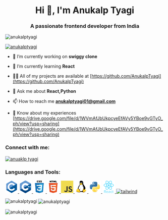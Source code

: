 <h1 align="center">Hi 👋, I'm Anukalp Tyagi</h1>
<h3 align="center">A passionate frontend developer from India</h3>

<p align="left"> <img src="https://komarev.com/ghpvc/?username=anukalptyagi&label=Profile%20views&color=0e75b6&style=flat" alt="anukalptyagi" /> </p>

<p align="left"> <a href="https://github.com/ryo-ma/github-profile-trophy"><img src="https://github-profile-trophy.vercel.app/?username=anukalptyagi" alt="anukalptyagi" /></a> </p>

- 🔭 I’m currently working on **swiggy clone**

- 🌱 I’m currently learning **React**

- 👨‍💻 All of my projects are available at [https://github.com/AnukalpTyagi](https://github.com/AnukalpTyagi)

- 💬 Ask me about **React,Python**

- 📫 How to reach me **anukalptyagi01@gmail.com**

- 📄 Know about my experiences [https://drive.google.com/file/d/1WVmAfJbUkpcyeEfAVy5YBoe9vGTyO_ph/view?usp=sharing](https://drive.google.com/file/d/1WVmAfJbUkpcyeEfAVy5YBoe9vGTyO_ph/view?usp=sharing)

<h3 align="left">Connect with me:</h3>
<p align="left">
<a href="https://www.linkedin.com/in/anukalp-tyagi-77a609277/" target="blank"><img align="center" src="https://raw.githubusercontent.com/rahuldkjain/github-profile-readme-generator/master/src/images/icons/Social/linked-in-alt.svg" alt="anuaklp tyagi" height="30" width="40" /></a>
</p>

<h3 align="left">Languages and Tools:</h3>
<p align="left"> <a href="https://www.cprogramming.com/" target="_blank" rel="noreferrer"> <img src="https://raw.githubusercontent.com/devicons/devicon/master/icons/c/c-original.svg" alt="c" width="40" height="40"/> </a> <a href="https://www.w3schools.com/cpp/" target="_blank" rel="noreferrer"> <img src="https://raw.githubusercontent.com/devicons/devicon/master/icons/cplusplus/cplusplus-original.svg" alt="cplusplus" width="40" height="40"/> </a> <a href="https://www.w3schools.com/css/" target="_blank" rel="noreferrer"> <img src="https://raw.githubusercontent.com/devicons/devicon/master/icons/css3/css3-original-wordmark.svg" alt="css3" width="40" height="40"/> </a> <a href="https://www.w3.org/html/" target="_blank" rel="noreferrer"> <img src="https://raw.githubusercontent.com/devicons/devicon/master/icons/html5/html5-original-wordmark.svg" alt="html5" width="40" height="40"/> </a> <a href="https://developer.mozilla.org/en-US/docs/Web/JavaScript" target="_blank" rel="noreferrer"> <img src="https://raw.githubusercontent.com/devicons/devicon/master/icons/javascript/javascript-original.svg" alt="javascript" width="40" height="40"/> </a> <a href="https://www.linux.org/" target="_blank" rel="noreferrer"> <img src="https://raw.githubusercontent.com/devicons/devicon/master/icons/linux/linux-original.svg" alt="linux" width="40" height="40"/> </a> <a href="https://www.python.org" target="_blank" rel="noreferrer"> <img src="https://raw.githubusercontent.com/devicons/devicon/master/icons/python/python-original.svg" alt="python" width="40" height="40"/> </a> <a href="https://reactjs.org/" target="_blank" rel="noreferrer"> <img src="https://raw.githubusercontent.com/devicons/devicon/master/icons/react/react-original-wordmark.svg" alt="react" width="40" height="40"/> </a> <a href="https://tailwindcss.com/" target="_blank" rel="noreferrer"> <img src="https://www.vectorlogo.zone/logos/tailwindcss/tailwindcss-icon.svg" alt="tailwind" width="40" height="40"/> </a> </p>

<p><img align="left" src="https://github-readme-stats.vercel.app/api/top-langs?username=anukalptyagi&show_icons=true&locale=en&layout=compact" alt="anukalptyagi" /></p>

<p>&nbsp;<img align="center" src="https://github-readme-stats.vercel.app/api?username=anukalptyagi&show_icons=true&locale=en" alt="anukalptyagi" /></p>

<p><img align="center" src="https://github-readme-streak-stats.herokuapp.com/?user=anukalptyagi&" alt="anukalptyagi" /></p>
